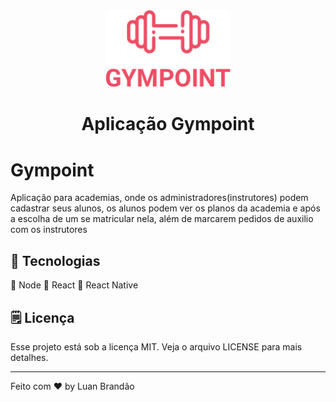 <div align="center">
    <img width="200px" src="./icon.png">
    <h1 align="center">
        Aplicação Gympoint
    </h1>
</div>

# Gympoint
Aplicação para academias, onde os administradores(instrutores) podem cadastrar seus alunos, 
os alunos podem ver os planos da academia e após a escolha de um se matricular nela,
além de marcarem pedidos de auxilio com os instrutores

## :wrench: Tecnologias
:wrench: Node
:wrench: React
:wrench: React Native


## 🗒️ Licença
Esse projeto está sob a licença MIT. Veja o arquivo LICENSE para mais detalhes.

---
Feito com ♥ by Luan Brandão